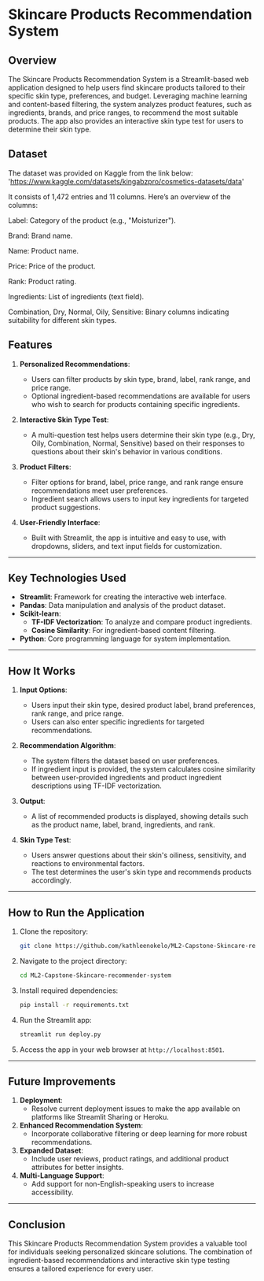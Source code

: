 # **Skincare Products Recommendation System**

## **Overview**
The Skincare Products Recommendation System is a Streamlit-based web application designed to help users find skincare products tailored to their specific skin type, preferences, and budget. Leveraging machine learning and content-based filtering, the system analyzes product features, such as ingredients, brands, and price ranges, to recommend the most suitable products. The app also provides an interactive skin type test for users to determine their skin type.

## **Dataset**
The dataset was provided on Kaggle from the link below:
'https://www.kaggle.com/datasets/kingabzpro/cosmetics-datasets/data'

It consists of 1,472 entries and 11 columns. Here’s an overview of the columns:

Label: Category of the product (e.g., "Moisturizer").

Brand: Brand name.

Name: Product name.

Price: Price of the product.

Rank: Product rating.

Ingredients: List of ingredients (text field).

Combination, Dry, Normal, Oily, Sensitive: Binary columns indicating suitability for different skin types.

## **Features**
1. **Personalized Recommendations**:
   - Users can filter products by skin type, brand, label, rank range, and price range.
   - Optional ingredient-based recommendations are available for users who wish to search for products containing specific ingredients.

2. **Interactive Skin Type Test**:
   - A multi-question test helps users determine their skin type (e.g., Dry, Oily, Combination, Normal, Sensitive) based on their responses to questions about their skin's behavior in various conditions.

3. **Product Filters**:
   - Filter options for brand, label, price range, and rank range ensure recommendations meet user preferences.
   - Ingredient search allows users to input key ingredients for targeted product suggestions.

4. **User-Friendly Interface**:
   - Built with Streamlit, the app is intuitive and easy to use, with dropdowns, sliders, and text input fields for customization.

---

## **Key Technologies Used**
- **Streamlit**: Framework for creating the interactive web interface.
- **Pandas**: Data manipulation and analysis of the product dataset.
- **Scikit-learn**:
  - **TF-IDF Vectorization**: To analyze and compare product ingredients.
  - **Cosine Similarity**: For ingredient-based content filtering.
- **Python**: Core programming language for system implementation.

---

## **How It Works**
1. **Input Options**:
   - Users input their skin type, desired product label, brand preferences, rank range, and price range.
   - Users can also enter specific ingredients for targeted recommendations.

2. **Recommendation Algorithm**:
   - The system filters the dataset based on user preferences.
   - If ingredient input is provided, the system calculates cosine similarity between user-provided ingredients and product ingredient descriptions using TF-IDF vectorization.

3. **Output**:
   - A list of recommended products is displayed, showing details such as the product name, label, brand, ingredients, and rank.

4. **Skin Type Test**:
   - Users answer questions about their skin's oiliness, sensitivity, and reactions to environmental factors.
   - The test determines the user's skin type and recommends products accordingly.

---

## **How to Run the Application**
1. Clone the repository:
   ```bash
   git clone https://github.com/kathleenokelo/ML2-Capstone-Skincare-recommender-system.git
   ```
2. Navigate to the project directory:
   ```bash
   cd ML2-Capstone-Skincare-recommender-system

   ```
3. Install required dependencies:
   ```bash
   pip install -r requirements.txt
   ```
4. Run the Streamlit app:
   ```bash
   streamlit run deploy.py
   ```
5. Access the app in your web browser at `http://localhost:8501`.

---




## **Future Improvements**
1. **Deployment**:
   - Resolve current deployment issues to make the app available on platforms like Streamlit Sharing or Heroku.
2. **Enhanced Recommendation System**:
   - Incorporate collaborative filtering or deep learning for more robust recommendations.
3. **Expanded Dataset**:
   - Include user reviews, product ratings, and additional product attributes for better insights.
4. **Multi-Language Support**:
   - Add support for non-English-speaking users to increase accessibility.

---

## **Conclusion**
This Skincare Products Recommendation System provides a valuable tool for individuals seeking personalized skincare solutions. The combination of ingredient-based recommendations and interactive skin type testing ensures a tailored experience for every user.


